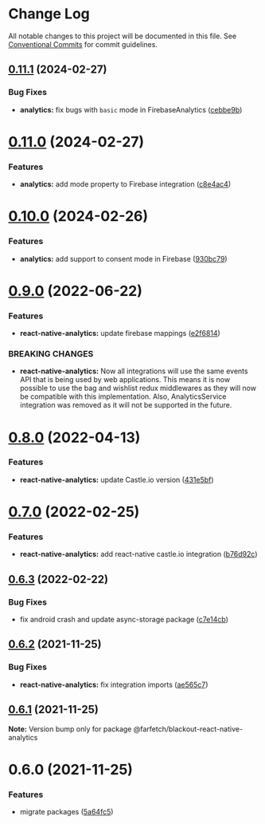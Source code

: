 # Change Log

All notable changes to this project will be documented in this file.
See [Conventional Commits](https://conventionalcommits.org) for commit guidelines.

## [0.11.1](https://github.com/Farfetch/blackout-react-native/compare/@farfetch/blackout-react-native-analytics@0.11.0...@farfetch/blackout-react-native-analytics@0.11.1) (2024-02-27)

### Bug Fixes

- **analytics:** fix bugs with `basic` mode in FirebaseAnalytics ([cebbe9b](https://github.com/Farfetch/blackout-react-native/commit/cebbe9bf36740267693fec880f40d9990cad809c))

# [0.11.0](https://github.com/Farfetch/blackout-react-native/compare/@farfetch/blackout-react-native-analytics@0.10.0...@farfetch/blackout-react-native-analytics@0.11.0) (2024-02-27)

### Features

- **analytics:** add mode property to Firebase integration ([c8e4ac4](https://github.com/Farfetch/blackout-react-native/commit/c8e4ac48306e1cbb5942dc3e06e581dbca80a562))

# [0.10.0](https://github.com/Farfetch/blackout-react-native/compare/@farfetch/blackout-react-native-analytics@0.9.0...@farfetch/blackout-react-native-analytics@0.10.0) (2024-02-26)

### Features

- **analytics:** add support to consent mode in Firebase ([930bc79](https://github.com/Farfetch/blackout-react-native/commit/930bc796690074a63b2fe818ba405cf1f44772f0))

# [0.9.0](https://github.com/Farfetch/blackout-react-native/compare/@farfetch/blackout-react-native-analytics@0.8.0...@farfetch/blackout-react-native-analytics@0.9.0) (2022-06-22)

### Features

- **react-native-analytics:** update firebase mappings ([e2f6814](https://github.com/Farfetch/blackout-react-native/commit/e2f68146a735ca9b3637c7d46e5dd85c7df99729))

### BREAKING CHANGES

- **react-native-analytics:** Now all integrations will use the same events API
  that is being used by web applications. This means it is now possible
  to use the bag and wishlist redux middlewares as they will
  now be compatible with this implementation.
  Also, AnalyticsService integration was removed as it
  will not be supported in the future.

# [0.8.0](https://github.com/Farfetch/blackout-react-native/compare/@farfetch/blackout-react-native-analytics@0.7.0...@farfetch/blackout-react-native-analytics@0.8.0) (2022-04-13)

### Features

- **react-native-analytics:** update Castle.io version ([431e5bf](https://github.com/Farfetch/blackout-react-native/commit/431e5bf7bb602edf8faa2763321fa4053dc9ec93))

# [0.7.0](https://github.com/Farfetch/blackout-react-native/compare/@farfetch/blackout-react-native-analytics@0.6.3...@farfetch/blackout-react-native-analytics@0.7.0) (2022-02-25)

### Features

- **react-native-analytics:** add react-native castle.io integration ([b76d92c](https://github.com/Farfetch/blackout-react-native/commit/b76d92c8fbb279860d96144766ac6d101aae6609))

## [0.6.3](https://github.com/Farfetch/blackout-react-native/compare/@farfetch/blackout-react-native-analytics@0.6.2...@farfetch/blackout-react-native-analytics@0.6.3) (2022-02-22)

### Bug Fixes

- fix android crash and update async-storage package ([c7e14cb](https://github.com/Farfetch/blackout-react-native/commit/c7e14cb0c3f881dc3149cd75398bfc48886e78c8))

## [0.6.2](https://github.com/Farfetch/blackout-react-native/compare/@farfetch/blackout-react-native-analytics@0.6.1...@farfetch/blackout-react-native-analytics@0.6.2) (2021-11-25)

### Bug Fixes

- **react-native-analytics:** fix integration imports ([ae565c7](https://github.com/Farfetch/blackout-react-native/commit/ae565c76ebe6e1441bc706672ce547b6ddbae670))

## [0.6.1](https://github.com/Farfetch/blackout-react-native/compare/@farfetch/blackout-react-native-analytics@0.6.0...@farfetch/blackout-react-native-analytics@0.6.1) (2021-11-25)

**Note:** Version bump only for package @farfetch/blackout-react-native-analytics

# 0.6.0 (2021-11-25)

### Features

- migrate packages ([5a64fc5](https://github.com/Farfetch/blackout-react-native/commit/5a64fc58cb5f9cbdf600100f1c6315fa30889845))
